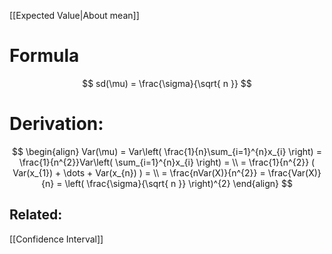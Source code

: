 [[Expected Value|About mean]]
# Formula
$$
sd(\mu) = \frac{\sigma}{\sqrt{ n }}
$$

# Derivation:
$$
\begin{align}
Var(\mu) = Var\left( \frac{1}{n}\sum_{i=1}^{n}x_{i} \right) = \frac{1}{n^{2}}Var\left( \sum_{i=1}^{n}x_{i} \right) =  \\
= \frac{1}{n^{2}} ( Var(x_{1}) + \dots + Var(x_{n}) ) =  \\
= \frac{nVar(X)}{n^{2}} = \frac{Var(X)}{n} = \left(  \frac{\sigma}{\sqrt{ n }}  \right)^{2}
\end{align}
$$


## Related:
[[Confidence Interval]]